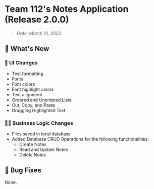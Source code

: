 # Team 112's Notes Application (Release 2.0.0)
> _Date: March 10, 2023_

## 🚀 What's New

### 💅 UI Changes

- Text formatting
- Fonts
- Font colors
- Font highlight colors
- Text alignment
- Ordered and Unordered Lists
- Cut, Copy, and Paste
- Dragging Highlighted Text

### 👩‍💻 Business Logic Changes
- Files saved in local database
- Added Database CRUD Operations for the following functionalities:
  - Create Notes
  - Read and Update Notes
  - Delete Notes


## 🐞 Bug Fixes
None.


